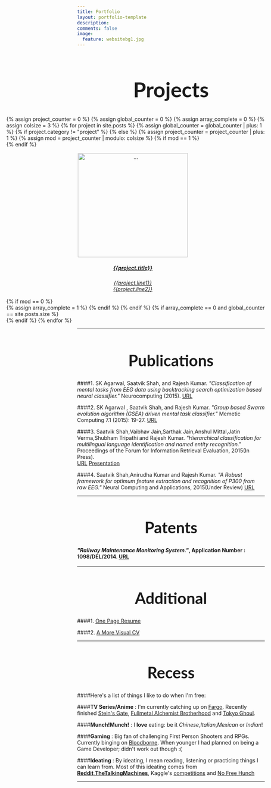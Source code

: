 ```yaml
---
title: Portfolio
layout: portfolio-template
description: 
comments: false
image:
  feature: websitebg1.jpg
---
```



<h1 align="center" style="font-family:'Lato',Calibri,serif;font-size:4em">Projects</h1>
<div class="container text-center" style="margin-left:-190px">
<div class="jumbotron">	
	<!-- Example row of columns -->
	{% assign project_counter = 0 %}
	{% assign global_counter = 0 %}
	{% assign array_complete = 0 %}
	{% assign colsize = 3 %}
	{% for project in site.posts %}
		{% assign global_counter = global_counter | plus: 1 %}
		{% if project.category != "project" %}
		<!-- Non-Project here -->
		{% else %}
		<!-- Project here -->
			{% assign project_counter = project_counter | plus: 1 %}
			{% assign mod = project_counter | modulo: colsize %}
			{% if mod == 1 %}
				<div class="row center-block">
			{% endif %}
			<a href="{{ site.url }}{{ project.url }}">
			<div class="col-md-4" align="center" style="padding:15px 30px 30px 15px">
					<div class="btn btn-default btn-lg" role="button" style="height:360px;width:300px;">
					<img src="{{site.url}}/images/{{project.intro_image}}" alt="..." class="img-thumbnail" style="height:280px;width:295px;">
					<h5><strong>{{project.title}}</strong></h5>
					<h6 align="center">{{project.line1}}<br>{{project.line2}}</h6>
					</div>
			</div>				
			</a>
			{% if mod == 0  %}
				</div>
				{% assign array_complete = 1  %}
			{% endif %}
		{% endif %}
		{% if array_complete == 0 and global_counter == site.posts.size  %}
			</div>
		{% endif %}		 
	{% endfor %}
</div>
</div>
<hr>
<h1 align="center"  style="font-family:'Lato',Calibri,serif;font-size:3em">Publications</h1>


####1. SK Agarwal, Saatvik Shah, and Rajesh Kumar. *"Classification of mental tasks from EEG data using backtracking search optimization based neural classifier."* Neurocomputing (2015). [URL](http://www.sciencedirect.com/science/article/pii/S0925231215003409)

####2. SK Agarwal , Saatvik Shah, and Rajesh Kumar. *"Group based Swarm evolution algorithm (GSEA) driven mental task classifier."* Memetic Computing 7.1 (2015): 19-27. [URL](http://link.springer.com/article/10.1007%2Fs12293-015-0155-0)

####3. Saatvik Shah,Vaibhav Jain,Sarthak Jain,Anshul Mittal,Jatin Verma,Shubham Tripathi and Rajesh Kumar. *"Hierarchical classification for multilingual language identification and named entity recognition."* Proceedings of the Forum for Information Retrieval Evaluation, 2015(In Press). <br> [URL](http://irlab.daiict.ac.in/FIRE2015/WorkingNotes/T2-35-38-Shah.pdf) [Presentation]({{site.url}}/assets/extradocs/msir_fire2015.pdf)

####4. Saatvik Shah,Anirudha Kumar and Rajesh Kumar. *"A Robust framework for optimum feature extraction and recognition of P300 from raw EEG."* Neural Computing and Applications, 2015(Under Review) [URL](https://drive.google.com/file/d/0B3qdXauTZfQCMWppNVAzaHk1S1U/view?usp=sharing)

<hr>
<h1 align="center" style="font-family:'Lato',Calibri,serif;font-size:3em">Patents</h1>

#### *"Railway Maintenance Monitoring System."*, Application Number : 1098/DEL/2014. [URL](http://ipindiaonline.gov.in/patentsearch/PublishedSearch/publishApplicationNumber.aspx?application_number=0YzxNwRWF3YEjniqkANcLw==)

<hr>

<h1 align="center" style="font-family:'Lato',Calibri,serif;font-size:3em">Additional</h1>

####1. [One Page Resume]({{site.url}}/assets/extradocs/Resume.pdf)

<!-- ####2. [A Longer CV](#) -->

####2. [A More Visual CV]({{site.url}}/assets/extradocs/Visual_CV.pdf)


<hr>

<h1 align="center" style="font-family:'Lato',Calibri,serif;font-size:3em">Recess</h1>

####Here's a list of things I like to do when I'm free:

####**TV Series/Anime** : I'm currently catching up on [Fargo](http://www.imdb.com/title/tt2802850/). Recently finished [Stein's Gate](http://www.imdb.com/title/tt1910272/), [Fullmetal Alchemist Brotherhood](http://www.imdb.com/title/tt1355642/) and [Tokyo Ghoul](http://www.imdb.com/title/tt3741634/).

####**Munch!Munch!** : I **love** eating: be it *Chinese*,*Italian*,*Mexican* or *Indian*! 

####**Gaming** : Big fan of challenging First Person Shooters and RPGs. Currently binging on [Bloodborne](http://www.ign.com/games/bloodborne/ps4-20017456). When younger I had planned on being a Game Developer; didn't work out though :(

####**Ideating** : By ideating, I mean reading, listening or practicing  things I can learn from. Most of this ideating comes from **[Reddit](https://www.reddit.com/r/machinelearning)**,**[TheTalkingMachines](http://www.thetalkingmachines.com/)**, Kaggle's [competitions](http://kaggle.com/) and [No Free Hunch](http://blog.kaggle.com/) 

<hr>